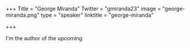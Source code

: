 +++
Title = "George Miranda"
Twitter = "gmiranda23"
image = "george-miranda.png"
type = "speaker"
linktitle = "george-miranda"

+++

I'm the author of the upcoming
